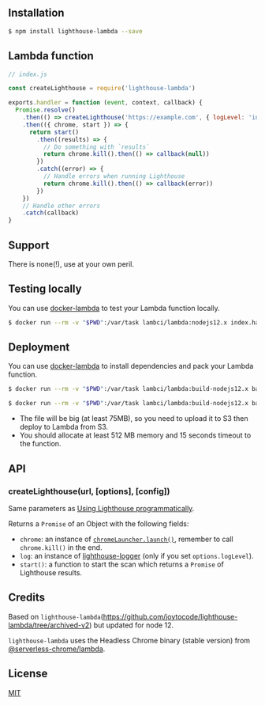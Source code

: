 ## Installation

```bash
$ npm install lighthouse-lambda --save
```

## Lambda function

```js
// index.js

const createLighthouse = require('lighthouse-lambda')

exports.handler = function (event, context, callback) {
  Promise.resolve()
    .then(() => createLighthouse('https://example.com', { logLevel: 'info' }))
    .then(({ chrome, start }) => {
      return start()
        .then((results) => {
          // Do something with `results`
          return chrome.kill().then(() => callback(null))
        })
        .catch((error) => {
          // Handle errors when running Lighthouse
          return chrome.kill().then(() => callback(error))
        })
    })
    // Handle other errors
    .catch(callback)
}
```

## Support

There is none(!), use at your own peril.

## Testing locally

You can use [docker-lambda](https://github.com/lambci/docker-lambda) to test your Lambda function locally.

```bash
$ docker run --rm -v "$PWD":/var/task lambci/lambda:nodejs12.x index.handler
```


## Deployment

You can use [docker-lambda](https://github.com/lambci/docker-lambda) to install dependencies and pack your Lambda function.

```bash
$ docker run --rm -v "$PWD":/var/task lambci/lambda:build-nodejs12.x bash -c "rm -rf node_modules && npm install"

$ docker run --rm -v "$PWD":/var/task lambci/lambda:build-nodejs12.x bash -c "rm -f *.zip && zip lambda.zip -r node_modules index.js package.json"
```

- The file will be big (at least 75MB), so you need to upload it to S3 then deploy to Lambda from S3.
- You should allocate at least 512 MB memory and 15 seconds timeout to the function.

## API

### createLighthouse(url, [options], [config])

Same parameters as [Using Lighthouse programmatically](https://github.com/GoogleChrome/lighthouse/blob/master/docs/readme.md#using-programmatically).

Returns a `Promise` of an Object with the following fields:

- `chrome`: an instance of [`chromeLauncher.launch()`](https://github.com/GoogleChrome/chrome-launcher#launchopts), remember to call `chrome.kill()` in the end.
- `log`: an instance of [lighthouse-logger](https://github.com/GoogleChrome/lighthouse/tree/master/lighthouse-logger) (only if you set `options.logLevel`).
- `start()`: a function to start the scan which returns a `Promise` of Lighthouse results.

## Credits

Based on `lighthouse-lambda`(https://github.com/joytocode/lighthouse-lambda/tree/archived-v2) but updated for node 12.

`lighthouse-lambda` uses the Headless Chrome binary (stable version) from [@serverless-chrome/lambda](https://www.npmjs.com/package/@serverless-chrome/lambda).

## License

[MIT](LICENSE)
